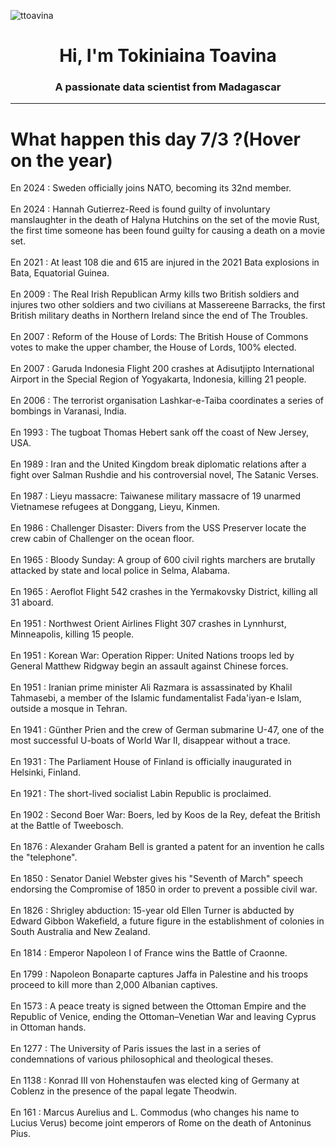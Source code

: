 
<p align="left"> <img src="https://komarev.com/ghpvc/?username=ttoavina&label=Profile%20views&color=0e75b6&style=flat" alt="ttoavina" /> </p>
<h1 align="center">Hi, I'm Tokiniaina Toavina</h1>
<h3 align="center">A passionate data scientist from Madagascar</h3>
    
<hr/>
<h1> What happen this day 7/3 ?(Hover on the year)</h1>

En 2024 : Sweden officially joins NATO, becoming its 32nd member.
<br/><br/>
En 2024 : Hannah Gutierrez-Reed is found guilty of involuntary manslaughter in the death of Halyna Hutchins on the set of the movie Rust, the first time someone has been found guilty for causing a death on a movie set.
<br/><br/>
En 2021 : At least 108 die and 615 are injured in the 2021 Bata explosions in Bata, Equatorial Guinea.
<br/><br/>
En 2009 : The Real Irish Republican Army kills two British soldiers and injures two other soldiers and two civilians at Massereene Barracks, the first British military deaths in Northern Ireland since the end of The Troubles.
<br/><br/>
En 2007 : Reform of the House of Lords: The British House of Commons votes to make the upper chamber, the House of Lords, 100% elected.
<br/><br/>
En 2007 : Garuda Indonesia Flight 200 crashes at Adisutjipto International Airport in the Special Region of Yogyakarta, Indonesia, killing 21 people.
<br/><br/>
En 2006 : The terrorist organisation Lashkar-e-Taiba coordinates a series of bombings in Varanasi, India.
<br/><br/>
En 1993 : The tugboat Thomas Hebert sank off the coast of New Jersey, USA.
<br/><br/>
En 1989 : Iran and the United Kingdom break diplomatic relations after a fight over Salman Rushdie and his controversial novel, The Satanic Verses.
<br/><br/>
En 1987 : Lieyu massacre: Taiwanese military massacre of 19 unarmed Vietnamese refugees at Donggang, Lieyu, Kinmen.
<br/><br/>
En 1986 : Challenger Disaster: Divers from the USS Preserver locate the crew cabin of Challenger on the ocean floor.
<br/><br/>
En 1965 : Bloody Sunday: A group of 600 civil rights marchers are brutally attacked by state and local police in Selma, Alabama.
<br/><br/>
En 1965 : Aeroflot Flight 542 crashes in the Yermakovsky District, killing all 31 aboard.
<br/><br/>
En 1951 : Northwest Orient Airlines Flight 307 crashes in Lynnhurst, Minneapolis, killing 15 people.
<br/><br/>
En 1951 : Korean War: Operation Ripper: United Nations troops led by General Matthew Ridgway begin an assault against Chinese forces.
<br/><br/>
En 1951 : Iranian prime minister Ali Razmara is assassinated by Khalil Tahmasebi, a member of the Islamic fundamentalist Fada'iyan-e Islam, outside a mosque in Tehran.
<br/><br/>
En 1941 : Günther Prien and the crew of German submarine U-47, one of the most successful U-boats of World War II, disappear without a trace.
<br/><br/>
En 1931 : The Parliament House of Finland is officially inaugurated in Helsinki, Finland.
<br/><br/>
En 1921 : The short-lived socialist Labin Republic is proclaimed.
<br/><br/>
En 1902 : Second Boer War: Boers, led by Koos de la Rey, defeat the British at the Battle of Tweebosch.
<br/><br/>
En 1876 : Alexander Graham Bell is granted a patent for an invention he calls the "telephone".
<br/><br/>
En 1850 : Senator Daniel Webster gives his "Seventh of March" speech endorsing the Compromise of 1850 in order to prevent a possible civil war.
<br/><br/>
En 1826 : Shrigley abduction: 15-year old Ellen Turner is abducted by Edward Gibbon Wakefield, a future figure in the establishment of colonies in South Australia and New Zealand.
<br/><br/>
En 1814 : Emperor Napoleon I of France wins the Battle of Craonne.
<br/><br/>
En 1799 : Napoleon Bonaparte captures Jaffa in Palestine and his troops proceed to kill more than 2,000 Albanian captives.
<br/><br/>
En 1573 : A peace treaty is signed between the Ottoman Empire and the Republic of Venice, ending the Ottoman–Venetian War and leaving Cyprus in Ottoman hands.
<br/><br/>
En 1277 : The University of Paris issues the last in a series of condemnations of various philosophical and theological theses.
<br/><br/>
En 1138 : Konrad III von Hohenstaufen was elected king of Germany at Coblenz in the presence of the papal legate Theodwin.
<br/><br/>
En 161 : Marcus Aurelius and L. Commodus (who changes his name to Lucius Verus) become joint emperors of Rome on the death of Antoninus Pius.
<br/><br/>
